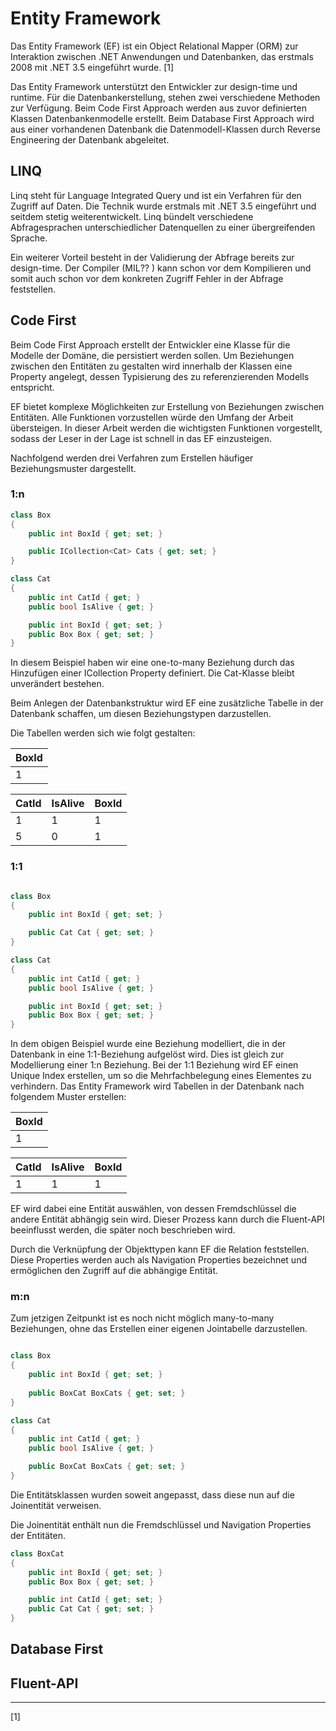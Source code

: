 # Entity Framework

Das Entity Framework (EF) ist ein Object Relational Mapper (ORM) zur Interaktion zwischen .NET Anwendungen und Datenbanken, das erstmals 2008 mit .NET 3.5 eingeführt wurde. [1]

Das Entity Framework unterstützt den Entwickler zur design-time und runtime.  Für die Datenbankerstellung, stehen zwei verschiedene Methoden zur Verfügung. Beim Code First Approach werden aus zuvor definierten Klassen Datenbankenmodelle erstellt. Beim Database First Approach wird aus einer vorhandenen Datenbank die Datenmodell-Klassen durch Reverse Engineering der Datenbank abgeleitet.

## LINQ

Linq steht für Language Integrated Query und ist ein Verfahren für den Zugriff auf Daten. Die Technik wurde erstmals mit .NET 3.5 eingeführt und seitdem stetig weiterentwickelt. Linq bündelt verschiedene Abfragesprachen unterschiedlicher Datenquellen zu einer übergreifenden Sprache.

Ein weiterer Vorteil besteht in der Validierung der Abfrage bereits zur design-time. Der Compiler (MIL?? ) kann schon vor dem Kompilieren und somit auch schon vor dem konkreten Zugriff Fehler in der Abfrage feststellen.

## Code First

Beim Code First Approach erstellt der Entwickler eine Klasse für die Modelle der Domäne, die persistiert werden sollen. Um Beziehungen zwischen den Entitäten zu gestalten wird innerhalb der Klassen eine Property angelegt, dessen Typisierung des zu referenzierenden Modells entspricht.

EF bietet komplexe Möglichkeiten zur Erstellung von Beziehungen zwischen Entitäten. Alle Funktionen vorzustellen würde den Umfang der Arbeit übersteigen. In dieser Arbeit werden die wichtigsten Funktionen vorgestellt, sodass der Leser in der Lage ist schnell in das EF einzusteigen.

Nachfolgend werden drei Verfahren zum Erstellen häufiger Beziehungsmuster dargestellt.

### 1:n

```c#
class Box
{
    public int BoxId { get; set; }

    public ICollection<Cat> Cats { get; set; }
}

class Cat
{
    public int CatId { get; }
    public bool IsAlive { get; }

    public int BoxId { get; set; }
    public Box Box { get; set; }
}
```

In diesem Beispiel haben wir eine one-to-many Beziehung durch das Hinzufügen einer ICollection Property definiert. Die Cat-Klasse bleibt unverändert bestehen.

Beim Anlegen der Datenbankstruktur wird EF eine zusätzliche Tabelle in der Datenbank schaffen, um diesen Beziehungstypen darzustellen.

Die Tabellen werden sich wie folgt gestalten:

| BoxId |
| ---   |
| 1     |

| CatId | IsAlive | BoxId |
| ---   | ---     | ---   |
| 1     | 1       | 1     |
| 5     | 0       | 1     |

### 1:1

```c#

class Box
{
    public int BoxId { get; set; }

    public Cat Cat { get; set; }
}

class Cat
{
    public int CatId { get; }
    public bool IsAlive { get; }

    public int BoxId { get; set; }
    public Box Box { get; set; }
}

```

In dem obigen Beispiel wurde eine Beziehung modelliert, die in der Datenbank in eine 1:1-Beziehung aufgelöst wird. Dies ist gleich zur Modellierung einer 1:n Beziehung. Bei der 1:1 Beziehung wird EF einen Unique Index erstellen, um so die Mehrfachbelegung eines Elementes zu verhindern. Das Entity Framework wird Tabellen in der Datenbank nach folgendem Muster erstellen:

| BoxId |
| ---   |
| 1     |

| CatId | IsAlive | BoxId |
| ---   | ---     | ---   |
| 1     | 1       | 1     |

EF wird dabei eine Entität auswählen, von dessen Fremdschlüssel die andere Entität abhängig sein wird. Dieser Prozess kann durch die Fluent-API beeinflusst werden, die später noch beschrieben wird.

Durch die Verknüpfung der Objekttypen kann EF die Relation feststellen. Diese Properties werden auch als Navigation Properties bezeichnet und ermöglichen den Zugriff auf die abhängige Entität.

### m:n

Zum jetzigen Zeitpunkt ist es noch nicht möglich many-to-many Beziehungen, ohne das Erstellen einer eigenen Jointabelle darzustellen.

```c#

class Box
{
    public int BoxId { get; set; }
    
    public BoxCat BoxCats { get; set; }
}

class Cat
{
    public int CatId { get; }
    public bool IsAlive { get; }

    public BoxCat BoxCats { get; set; }
}

```

Die Entitätsklassen wurden soweit angepasst, dass diese nun auf die Joinentität verweisen.

Die Joinentität enthält nun die Fremdschlüssel und Navigation Properties der Entitäten.

```c#
class BoxCat
{
    public int BoxId { get; set; }
    public Box Box { get; set; }

    public int CatId { get; set; }
    public Cat Cat { get; set; }
}

```


## Database First

## Fluent-API

---
[1] 